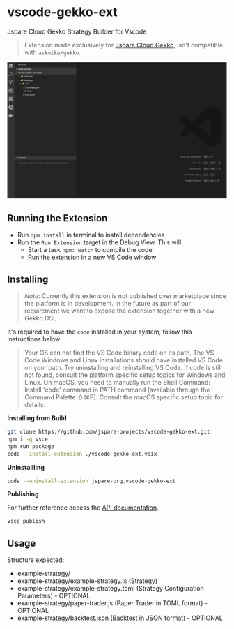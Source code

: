 # vscode-gekko-ext

Jspare Cloud Gekko Strategy Builder for Vscode

> Extension made exclusively for [Jspare Cloud Gekko](https://github.com/jspare-projects/gekko), isn't compatible with `askmike/gekko`.

![demo1](./images/demo1.gif)

## Running the Extension

- Run `npm install` in terminal to install dependencies
- Run the `Run Extension` target in the Debug View. This will:
	- Start a task `npm: watch` to compile the code
	- Run the extension in a new VS Code window

## Installing

> *Note*: Currently this extension is not published over marketplace since the platform is in development. In the future as part of our requirement we want to expose the extension together with a new Gekko DSL.

It's required to have the `code` installed in your system, follow this instructions below:

> Your OS can not find the VS Code binary code on its path. The VS Code Windows and Linux installations should have installed VS Code on your path. Try uninstalling and reinstalling VS Code. If code is still not found, consult the platform specific setup topics for Windows and Linux.
> On macOS, you need to manually run the Shell Command: Install 'code' command in PATH command (available through the Command Palette ⇧⌘P). Consult the macOS specific setup topic for details.


**Installing from Build**

```bash
git clone https://github.com/jspare-projects/vscode-gekko-ext.git
npm i -g vsce
npm run package
code --install-extension ./vscode-gekko-ext.vsix
```

**Uninstallling**

```bash
code --uninstall-extension jspare-org.vscode-gekko-ext
```

**Publishing**

For further reference access the [API documentation](https://code.visualstudio.com/api/working-with-extensions/publishing-extension).

```bash
vsce publish
```

## Usage

Structure expected:

- example-strategy/
- example-strategy/example-strategy.js (Strategy)
- example-strategy/example-strategy.toml (Strategy Configuration Parameters) - OPTIONAL
- example-strategy/paper-trader.js (Paper Trader in TOML format) - OPTIONAL
- example-strategy/backtest.json (Backtest in JSON format) - OPTIONAL
